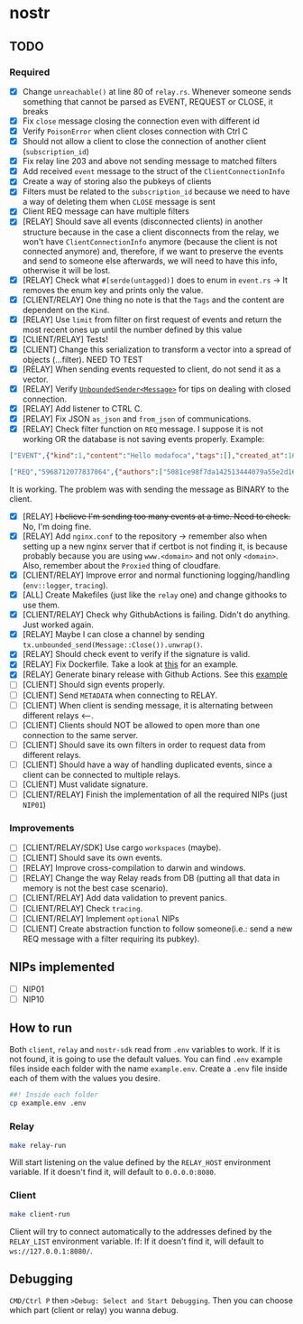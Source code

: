 # nostr

## TODO

### Required

- [x] Change `unreachable()` at line 80 of `relay.rs`. Whenever someone sends something that cannot be parsed as EVENT, REQUEST or CLOSE, it breaks
- [x] Fix `close` message closing the connection even with different id
- [x] Verify `PoisonError` when client closes connection with Ctrl C
- [x] Should not allow a client to close the connection of another client (`subscription_id`)
- [x] Fix relay line 203 and above not sending message to matched filters
- [x] Add received `event` message to the struct of the `ClientConnectionInfo`
- [x] Create a way of storing also the pubkeys of clients
- [x] Filters must be related to the `subscription_id` because we need to have a way of deleting them when `CLOSE` message is sent
- [x] Client REQ message can have multiple filters
- [x] [RELAY] Should save all events (disconnected clients) in another structure because in the case a client disconnects from the relay, we won't have `ClientConnectionInfo` anymore (because the client is not connected anymore) and, therefore, if we want to preserve the events and send to someone else afterwards, we will need to have this info, otherwise it will be lost.
- [x] [RELAY] Check what `#[serde(untagged)]` does to enum in `event.rs` -> It removes the enum key and prints only the value.
- [x] [CLIENT/RELAY] One thing no note is that the `Tags` and the content are dependent on the `Kind`.
- [x] [RELAY] Use `limit` from filter on first request of events and return the most recent ones up until the number defined by this value
- [x] [CLIENT/RELAY] Tests!
- [x] [CLIENT] Change this serialization to transform a vector into a spread of objects (...filter). NEED TO TEST
- [x] [RELAY] When sending events requested to client, do not send it as a vector.
- [x] [RELAY] Verify [`UnboundedSender<Message>`](https://docs.rs/tokio/latest/tokio/sync/mpsc/struct.UnboundedSender.html) for tips on dealing with closed connection.
- [x] [RELAY] Add listener to CTRL C.
- [x] [RELAY] Fix JSON `as_json` and `from_json` of communications.
- [x] [RELAY] Check filter function on `REQ` message. I suppose it is not working OR
the database is not saving events properly. Example:

```json
["EVENT",{"kind":1,"content":"Hello modafoca","tags":[],"created_at":1684144532,"pubkey":"5081ce98f7da142513444079a55e2d1676559a908d4f694d299057f8abddf835","id":"2c53b58e0882b75b6540659ec0f4217d41000a12497ecbcabe9574384839273c","sig":"054a5e289356e5b0cb3a5b5e71e07e91b178c67c236bc2c77f98faeef418439fb9a944f054f0f010d08dfbc8fb68e36afaf485be24f1526f38134df61a58c311"}]

["REQ","5968712077837064",{"authors":["5081ce98f7da142513444079a55e2d1676559a908d4f694d299057f8abddf835"],"kinds":[1,6]}]
```

It is working. The problem was with sending the message as BINARY to the client.

- [x] [RELAY] ~~I believe I'm sending too many events at a time. Need to check.~~ No, I'm doing fine.
- [x] [RELAY] Add `nginx.conf` to the repository -> remember also when setting up a new nginx server that if certbot is not finding it, is because probably because you are using `www.<domain>` and not only `<domain>`. Also, remember about the `Proxied` thing of cloudfare.
- [x] [CLIENT/RELAY] Improve error and normal functioning logging/handling (`env::logger`, `tracing`).
- [x] [ALL] Create Makefiles (just like the `relay` one) and change githooks to use them.
- [x] [CLIENT/RELAY] Check why GithubActions is failing. Didn't do anything. Just worked again.
- [x] [RELAY] Maybe I can close a channel by sending `tx.unbounded_send(Message::Close()).unwrap()`.
- [x] [RELAY] Should check event to verify if the signature is valid.
- [x] [RELAY] Fix Dockerfile. Take a look at [this](https://github.com/scsibug/nostr-rs-relay/blob/master/Dockerfile) for an example.
- [x] [RELAY] Generate binary release with Github Actions. See this [example](https://github.com/Asone/nostrss/blob/main/.github/workflows/release.yml)
- [ ] [CLIENT] Should sign events properly.
- [ ] [CLIENT] Send `METADATA` when connecting to RELAY.
- [ ] [CLIENT] When client is sending message, it is alternating between different relays <--.
- [ ] [CLIENT] Clients should NOT be allowed to open more than one connection to the same server.
- [ ] [CLIENT] Should save its own filters in order to request data from different relays.
- [ ] [CLIENT] Should have a way of handling duplicated events, since a client can be connected to multiple relays.
- [ ] [CLIENT] Must validate signature.
- [ ] [CLIENT/RELAY] Finish the implementation of all the required NIPs (just `NIP01`)

### Improvements

- [ ] [CLIENT/RELAY/SDK] Use cargo `workspaces` (maybe).
- [ ] [CLIENT] Should save its own events.
- [ ] [RELAY] Improve cross-compilation to darwin and windows.
- [ ] [RELAY] Change the way Relay reads from DB (putting all that data in memory is not the best case scenario).
- [ ] [CLIENT/RELAY] Add data validation to prevent panics.
- [ ] [CLIENT/RELAY] Check `tracing`.
- [ ] [CLIENT/RELAY] Implement `optional` NIPs
- [ ] [CLIENT] Create abstraction function to follow someone(i.e.: send a new REQ message with a filter requiring its pubkey).

## NIPs implemented

- [ ] NIP01
- [ ] NIP10

## How to run

Both `client`, `relay` and `nostr-sdk` read from `.env` variables to work. If it is not found, it is going to use the default values.
You can find `.env` example files inside each folder with the name `example.env`. Create a `.env` file inside each of them with the values
you desire.

```bash
##! Inside each folder
cp example.env .env
```

### Relay

```bash
make relay-run
```

Will start listening on the value defined by the `RELAY_HOST` environment variable. If it doesn't find it, will default to `0.0.0.0:8080`.

### Client

```bash
make client-run
```

Client will try to connect automatically to the addresses defined by the `RELAY_LIST` environment variable. If: If it doesn't find it, will default to `ws://127.0.0.1:8080/`.

## Debugging

`CMD/Ctrl P` then `>Debug: Select and Start Debugging`. Then you can choose which part (client or relay) you wanna debug.
